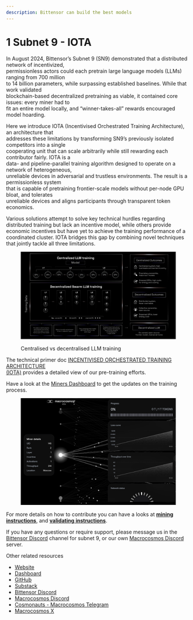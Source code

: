 ```yaml
---
description: Bittensor can build the best models
---
```


# 1 Subnet 9 - IOTA

In August 2024, Bittensor’s Subnet 9 (SN9) demonstrated that a distributed network of incentivized,\
permissionless actors could each pretrain large language models (LLMs) ranging from 700 million\
to 14 billion parameters, while surpassing established baselines. While that work validated\
blockchain-based decentralized pretraining as viable, it contained core issues: every miner had to\
fit an entire model locally, and “winner-takes-all” rewards encouraged model hoarding.&#x20;

Here we introduce IOTA (Incentivised Orchestrated Training Architecture), an architecture that\
addresses these limitations by transforming SN9’s previously isolated competitors into a single\
cooperating unit that can scale arbitrarily while still rewarding each contributor fairly. IOTA is a\
data- and pipeline-parallel training algorithm designed to operate on a network of heterogeneous,\
unreliable devices in adversarial and trustless environments. The result is a permissionless system\
that is capable of pretraining frontier-scale models without per-node GPU bloat, and tolerates\
unreliable devices and aligns participants through transparent token economics.

Various solutions attempt to solve key technical hurdles regarding distributed training but lack an incentive model, while others provide economic incentives but have yet to achieve the training performance of a coordinated cluster. IOTA bridges this gap by combining novel techniques that jointly tackle all three limitations.

<figure><img src="../.gitbook/assets/IOTA-training-subnet9.jpg" alt=""><figcaption><p>Centralised vs decentralised LLM training</p></figcaption></figure>

The technical primer doc [INCENTIVISED ORCHESTRATED TRAINING ARCHITECTURE\
(IOTA)](https://www.macrocosmos.ai/research/iota_primer.pdf) provides a detailed view of our pre-training efforts.

Have a look at the [Miners Dashboard](https://iota.macrocosmos.ai/) to get the updates on the training process.

<figure><img src="../.gitbook/assets/Miners-dashboard copy 2.png" alt=""><figcaption></figcaption></figure>

For more details on how to contribute you can have a looks at [**mining instructions**](https://app.gitbook.com/o/eu9Z3qt7ycTIHIJGObFB/s/JDlWdmSC3GnzBPSkAiBM/~/changes/165/subnets/subnet-9-pre-training/subnet-9-iota-mining-setup-guide), and [**validating** **instructions**](https://app.gitbook.com/o/eu9Z3qt7ycTIHIJGObFB/s/JDlWdmSC3GnzBPSkAiBM/~/changes/165/subnets/subnet-9-pre-training/subnet-9-validating).

If you have any questions or require support, please message us in the [Bittensor Discord](https://discord.com/channels/799672011265015819/1162768567821930597) channel for subnet 9, or our own [Macrocosmos Discord](https://discord.gg/vRTaAXpRcd) server.

Other related resources

* [Website](https://www.macrocosmos.ai/sn9)
* [Dashboard](https://iota.macrocosmos.ai/)
* [GitHub](https://github.com/macrocosm-os/iota)
* [Substack](https://macrocosmosai.substack.com/t/pre-training)
* [Bittensor Discord](https://discord.com/channels/799672011265015819/1162768567821930597)
* [Macrocosmos Discord](https://discord.com/channels/1238450997848707082)
* [Cosmonauts - Macrocosmos Telegram](https://t.me/macrocosmosai)
* [Macrocosmos X](https://x.com/MacrocosmosAI)
